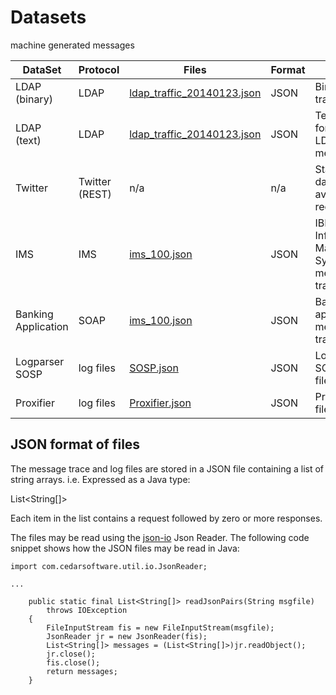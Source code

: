 # Datasets
machine generated messages

DataSet | Protocol | Files | Format | Notes
---|---|---|---|--
LDAP (binary) | LDAP | [ldap_traffic_20140123.json](ldap_traffic_20140123.json) | JSON | Binary LDAP trace
LDAP (text) | LDAP | [ldap_traffic_20140123.json](ldap_traffic_20140123.json) | JSON | Textually formated LDAP messages
Twitter | Twitter (REST) | n/a | n/a | Status IDs of dataset are available on request
IMS | IMS | [ims_100.json](ims_100.json) | JSON | IBM Information Management System message trace
Banking Application | SOAP | [ims_100.json](ims_100.json) | JSON | Banking application message trace
Logparser SOSP | log files | [SOSP.json](SOSP.json) | JSON | Logparser SOSP log files
Proxifier | log files | [Proxifier.json](Proxifier.json) | JSON | Proxifier log files

## JSON format of files

The message trace and log files are stored in a JSON file containing a list of string arrays.
i.e. Expressed as a Java type:

List<String[]>

Each item in the list contains a request followed by zero or more responses.

The files may be read using the [json-io](https://github.com/jdereg/json-io) Json Reader. The following code snippet shows how the JSON files may be read in Java:

```
import com.cedarsoftware.util.io.JsonReader;

...

    public static final List<String[]> readJsonPairs(String msgfile)
        throws IOException
    {
        FileInputStream fis = new FileInputStream(msgfile);
        JsonReader jr = new JsonReader(fis);
        List<String[]> messages = (List<String[]>)jr.readObject();
        jr.close();
        fis.close();
        return messages;
    }
```
